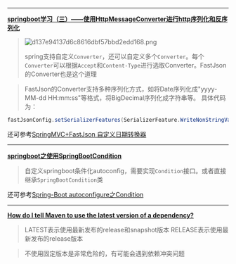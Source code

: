 
***
**[springboot学习（三）——使用HttpMessageConverter进行http序列化和反序列化](https://segmentfault.com/a/1190000012658289)**

>![d137e94137d6c8616dbf57bbd2edd168.png](https://segmentfault.com/img/remote/1460000012658294?w=557&h=143)
>
>spring支持自定义`Converter`，还可以自定义多个`Converter`。每个`Converter`可以根据`Accept`和`Content-Type`进行选取Converter。FastJson的Converter也是这个道理

>FastJson的Converter支持多种序列化方式，如将Date序列化成"yyyy-MM-dd HH:mm:ss"等格式，将BigDecimal序列化成字符串等。
>具体代码为：
```java
fastJsonConfig.setSerializerFeatures(SerializerFeature.WriteNonStringValueAsString,            SerializerFeature.WriteDateUseDateFormat);
```
还可参考[SpringMVC+FastJson 自定义日期转换器](https://my.oschina.net/pwh19920920/blog/614066)

***
**[springboot之使用SpringBootCondition](https://blog.csdn.net/zhanglu1236789/article/details/78999496)**

>自定义springboot条件化autoconfig，需要实现`Condition`接口。或者直接继承`SpringBootCondition`类

还可参考[Spring-Boot autoconfigure之Condition](https://www.jianshu.com/p/b642dfff88db)

***
**[How do I tell Maven to use the latest version of a dependency?](https://stackoverflow.com/questions/30571/how-do-i-tell-maven-to-use-the-latest-version-of-a-dependency)**

><version>LATEST</version>表示使用最新发布的release和snapshot版本
><version>RELEASE</version>表示使用最新发布的release版本

>不使用固定版本是非常危险的，有可能会遇到依赖冲突问题

